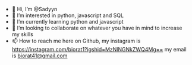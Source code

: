 - 👋 Hi, I’m @Sadyyn
- 👀 I’m interested in python, javascript and SQL
- 🌱 I’m currently learning python and javascript
- 💞️ I’m looking to collaborate on whatever you have in mind to increase my skills
- 📫 How to reach me here on Github, my instagram is https://instagram.com/biorat1?igshid=MzNlNGNkZWQ4Mg== my email is biorat41@gmail.com


<!---
Sadyyn/Sadyyn is a ✨ special ✨ repository because its `README.md` (this file) appears on your GitHub profile.
You can click the Preview link to take a look at your changes.
--->
